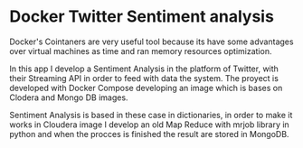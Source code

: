 # Docker Twitter Sentiment analysis

Docker's Cointaners are very useful tool because its have some advantages over virtual machines as time and ran memory resources optimization.

In this app I develop a Sentiment Analysis in the platform of Twitter, with their Streaming API in order to feed with data the system. The proyect is developed with Docker Compose developing an image which is bases on Clodera and Mongo DB images.  

Sentiment Analysis is based in these case in dictionaries, in order to make it works in Cloudera image I develop an old Map Reduce with mrjob library in python and when the procces is finished the result are stored in MongoDB.

